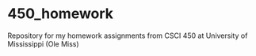 # 450_homework

Repository for my homework assignments from CSCI 450 at University of Mississippi (Ole Miss)
